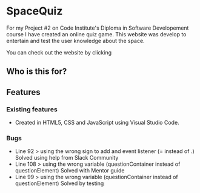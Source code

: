 # SpaceQuiz
 
For my Project #2 on Code Institute's Diploma in Software Developement course I have created an online quiz game. This website was develop to entertain and test the user knowledge about the space.

You can check out the website by clicking

## Who is this for?

## Features
### Existing features
- Created in HTML5, CSS and JavaScript using Visual Studio Code.

### Bugs
- Line 92 > using the wrong sign to add and event listener (= instead of .)
Solved using help from Slack Community
- Line 108 > using the wrong variable (questionContainer instead of questionElement)
Solved with Mentor guide
- Line 99 > using the wrong variable (questionContainer instead of questionElement)
Solved by testing